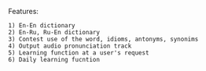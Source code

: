 Features:

    1) En-En dictionary
    2) En-Ru, Ru-En dictionary
    3) Contest use of the word, idioms, antonyms, synonims
    4) Output audio pronunciation track
    5) Learning function at a user's request
    6) Daily learning fucntion